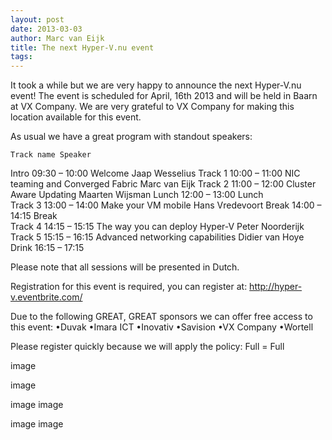 ```yaml
---
layout: post
date: 2013-03-03
author: Marc van Eijk
title: The next Hyper-V.nu event
tags: 
---
```

It took a while but we are very happy to announce the next Hyper-V.nu event! The event is scheduled for April, 16th 2013 and will be held in Baarn at VX Company. We are very grateful to VX Company for making this location available for this event.

As usual we have a great program with standout speakers:

    Track name Speaker 
Intro 09:30 – 10:00 Welcome Jaap Wesselius 
Track 1 10:00 – 11:00 NIC teaming and Converged Fabric Marc van Eijk 
Track 2 11:00 – 12:00 Cluster Aware Updating Maarten Wijsman 
Lunch 12:00 – 13:00 Lunch   
Track 3 13:00 – 14:00 Make your VM mobile Hans Vredevoort 
Break 14:00 – 14:15 Break   
Track 4 14:15 – 15:15 The way you can deploy Hyper-V Peter Noorderijk 
Track 5 15:15 – 16:15 Advanced networking capabilities Didier van Hoye 
Drink 16:15 – 17:15     

Please note that all sessions will be presented in Dutch.

Registration for this event is required, you can register at: http://hyper-v.eventbrite.com/

Due to the following GREAT, GREAT sponsors we can offer free access to this event:
•Duvak 
•Imara ICT 
•Inovativ 
•Savision 
•VX Company 
•Wortell 

Please register quickly because we will apply the policy: Full = Full



image

 image


image                                      image

 

image                                   image

